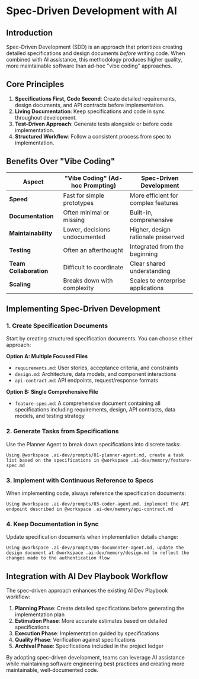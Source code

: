 # **Spec-Driven Development with AI**

## **Introduction**

Spec-Driven Development (SDD) is an approach that prioritizes creating detailed specifications and design documents *before* writing code. When combined with AI assistance, this methodology produces higher quality, more maintainable software than ad-hoc "vibe coding" approaches.

## **Core Principles**

1. **Specifications First, Code Second**: Create detailed requirements, design documents, and API contracts before implementation.
2. **Living Documentation**: Keep specifications and code in sync throughout development.
3. **Test-Driven Approach**: Generate tests alongside or before code implementation.
4. **Structured Workflow**: Follow a consistent process from spec to implementation.

## **Benefits Over "Vibe Coding"**

| Aspect | "Vibe Coding" (Ad-hoc Prompting) | Spec-Driven Development |
|--------|----------------------------------|-------------------------|
| **Speed** | Fast for simple prototypes | More efficient for complex features |
| **Documentation** | Often minimal or missing | Built-in, comprehensive |
| **Maintainability** | Lower, decisions undocumented | Higher, design rationale preserved |
| **Testing** | Often an afterthought | Integrated from the beginning |
| **Team Collaboration** | Difficult to coordinate | Clear shared understanding |
| **Scaling** | Breaks down with complexity | Scales to enterprise applications |

## **Implementing Spec-Driven Development**

### 1. Create Specification Documents

Start by creating structured specification documents. You can choose either approach:

**Option A: Multiple Focused Files**

- `requirements.md`: User stories, acceptance criteria, and constraints
- `design.md`: Architecture, data models, and component interactions
- `api-contract.md`: API endpoints, request/response formats

**Option B: Single Comprehensive File**

- `feature-spec.md`: A comprehensive document containing all specifications including requirements, design, API contracts, data models, and testing strategy

### 2. Generate Tasks from Specifications

Use the Planner Agent to break down specifications into discrete tasks:

```
Using @workspace .ai-dev/prompts/01-planner-agent.md, create a task list based on the specifications in @workspace .ai-dev/memory/feature-spec.md
```

### 3. Implement with Continuous Reference to Specs

When implementing code, always reference the specification documents:

```
Using @workspace .ai-dev/prompts/03-coder-agent.md, implement the API endpoint described in @workspace .ai-dev/memory/api-contract.md
```

### 4. Keep Documentation in Sync

Update specification documents when implementation details change:

```
Using @workspace .ai-dev/prompts/06-documenter-agent.md, update the design document at @workspace .ai-dev/memory/design.md to reflect the changes made to the authentication flow
```

## **Integration with AI Dev Playbook Workflow**

The spec-driven approach enhances the existing AI Dev Playbook workflow:

1. **Planning Phase**: Create detailed specifications before generating the implementation plan
2. **Estimation Phase**: More accurate estimates based on detailed specifications
3. **Execution Phase**: Implementation guided by specifications
4. **Quality Phase**: Verification against specifications
5. **Archival Phase**: Specifications included in the project ledger

By adopting spec-driven development, teams can leverage AI assistance while maintaining software engineering best practices and creating more maintainable, well-documented code.
